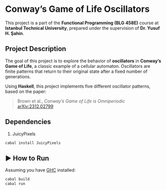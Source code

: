 # Conway’s Game of Life Oscillators

This project is a part of the **Functional Programming (BLG 458E)** course at **Istanbul Technical University**, prepared under the supervision of **Dr. Yusuf H. Şahin**.

## Project Description

The goal of this project is to explore the behavior of **oscillators** in **Conway’s Game of Life**, a classic example of a cellular automaton. Oscillators are finite patterns that return to their original state after a fixed number of generations.

Using **Haskell**, this project implements five different oscillator patterns, based on the paper:

> Brown et al., *Conway’s Game of Life is Omniperiodic*  
> [arXiv:2312.02799](https://arxiv.org/abs/2312.02799)

## Dependencies

1. JuicyPixels
```bash
cabal install JuicyPixels
```

## ▶️ How to Run

Assuming you have [GHC](https://www.haskell.org/ghc/) installed:

```bash
cabal build
cabal run
```